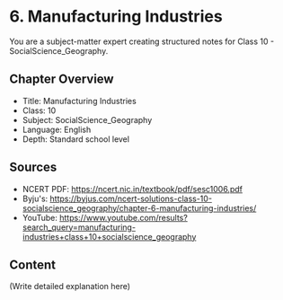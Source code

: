# 6. Manufacturing Industries

You are a subject-matter expert creating structured notes for Class 10 - SocialScience_Geography.

## Chapter Overview
- Title: Manufacturing Industries
- Class: 10
- Subject: SocialScience_Geography
- Language: English
- Depth: Standard school level

## Sources
- NCERT PDF: https://ncert.nic.in/textbook/pdf/sesc1006.pdf
- Byju's: https://byjus.com/ncert-solutions-class-10-socialscience_geography/chapter-6-manufacturing-industries/
- YouTube: https://www.youtube.com/results?search_query=manufacturing-industries+class+10+socialscience_geography

## Content
(Write detailed explanation here)
